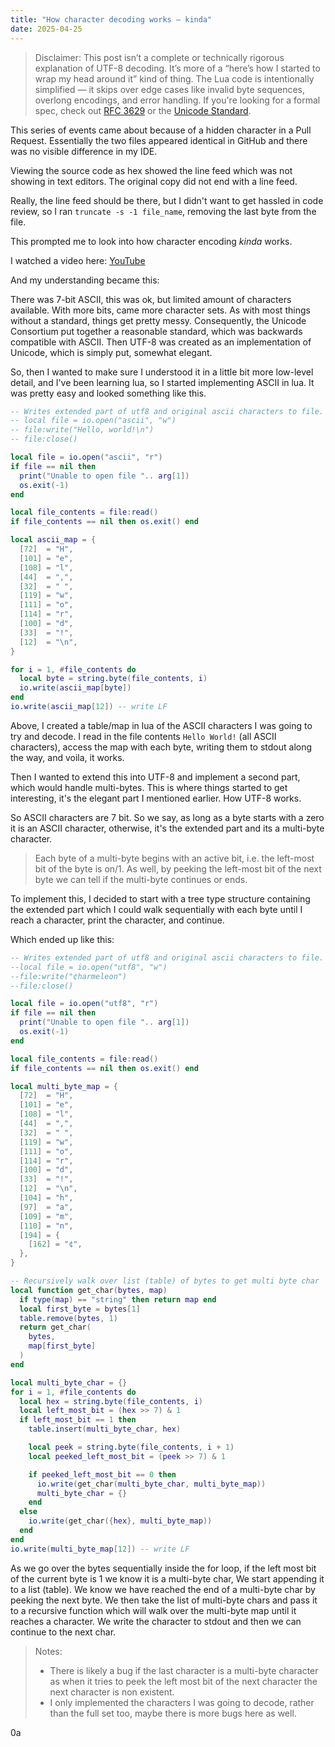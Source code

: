 ```yaml
---
title: "How character decoding works — kinda"
date: 2025-04-25
---
```


> Disclaimer:
This post isn’t a complete or technically rigorous explanation of UTF-8 decoding. It’s more of a “here’s how I started to wrap my head around it” kind of thing. The Lua code is intentionally simplified — it skips over edge cases like invalid byte sequences, overlong encodings, and error handling. If you're looking for a formal spec, check out [RFC 3629](https://datatracker.ietf.org/doc/html/rfc3629) or the [Unicode Standard](https://www.unicode.org/standard/standard.html).

This series of events came about because of a hidden character in a Pull Request. Essentially the two files appeared identical in GitHub and there was no visible difference in my IDE.

Viewing the source code as hex showed the line feed which was not showing in text editors. The original copy did not end with a line feed. 

Really, the line feed should be there, but I didn't want to get hassled in code review, so I ran `truncate -s -1 file_name`, removing the last byte from the file.

This prompted me to look into how character encoding *kinda* works.

I watched a video here: [YouTube](https://www.youtube.com/watch?v=MijmeoH9LT4&t=73s)

And my understanding became this: 

There was 7-bit ASCII, this was ok, but limited amount of characters available. With more bits, came more character sets. As with most things without a standard, things get pretty messy. Consequently, the Unicode Consortium put together a reasonable standard, which was backwards compatible with ASCII. Then UTF-8 was created as an implementation of Unicode, which is simply put, somewhat elegant.

So, then I wanted to make sure I understood it in a little bit more low-level detail, and I've been learning lua, so I started implementing ASCII in lua. It was pretty easy and looked something like this.

```lua
-- Writes extended part of utf8 and original ascii characters to file. UNCOMMENT TO CREATE THE FILE
-- local file = io.open("ascii", "w")
-- file:write("Hello, world!\n")
-- file:close()

local file = io.open("ascii", "r")
if file == nil then
  print("Unable to open file ".. arg[1])
  os.exit(-1)
end

local file_contents = file:read()
if file_contents == nil then os.exit() end

local ascii_map = {
  [72]  = "H",
  [101] = "e",
  [108] = "l",
  [44]  = ",",
  [32]  = " ",
  [119] = "w",
  [111] = "o",
  [114] = "r",
  [100] = "d",
  [33]  = "!",
  [12]  = "\n",
}

for i = 1, #file_contents do
  local byte = string.byte(file_contents, i)
  io.write(ascii_map[byte])
end
io.write(ascii_map[12]) -- write LF
```

Above, I created a table/map in lua of the ASCII characters I was going to try and decode. 
I read in the file contents `Hello World!` (all ASCII characters), access the map with each byte,
 writing them to stdout along the way, and voila, it works.

Then I wanted to extend this into UTF-8 and implement a second part, which would handle multi-bytes. This is where things started to get interesting, it's the elegant part I mentioned earlier. How UTF-8 works.

So ASCII characters are 7 bit. So we say, as long as a byte starts with a zero it is an ASCII character, otherwise, it's the extended part and its a multi-byte character.

> Each byte of a multi-byte begins with an active bit, i.e. the left-most bit of the byte is on/1. As well, by peeking the left-most bit of the next byte we can tell if the multi-byte continues or ends.

To implement this, I decided to start with a tree type structure containing the extended part which I could walk sequentially with each byte until I reach a character, print the character, and continue.

Which ended up like this:

```lua
-- Writes extended part of utf8 and original ascii characters to file. UNCOMMENT TO CREATE THE FILE
--local file = io.open("utf8", "w")
--file:write("¢harmeleon")
--file:close()

local file = io.open("utf8", "r")
if file == nil then
  print("Unable to open file ".. arg[1])
  os.exit(-1)
end

local file_contents = file:read()
if file_contents == nil then os.exit() end

local multi_byte_map = {
  [72]  = "H",
  [101] = "e",
  [108] = "l",
  [44]  = ",",
  [32]  = " ",
  [119] = "w",
  [111] = "o",
  [114] = "r",
  [100] = "d",
  [33]  = "!",
  [12]  = "\n",
  [104] = "h",
  [97]  = "a",
  [109] = "m",
  [110] = "n",
  [194] = {
    [162] = "¢",
  },
}

-- Recursively walk over list (table) of bytes to get multi byte char
local function get_char(bytes, map)
  if type(map) == "string" then return map end
  local first_byte = bytes[1]
  table.remove(bytes, 1)
  return get_char(
    bytes,
    map[first_byte]
  )
end

local multi_byte_char = {}
for i = 1, #file_contents do
  local hex = string.byte(file_contents, i)
  local left_most_bit = (hex >> 7) & 1
  if left_most_bit == 1 then
    table.insert(multi_byte_char, hex)

    local peek = string.byte(file_contents, i + 1)
    local peeked_left_most_bit = (peek >> 7) & 1

    if peeked_left_most_bit == 0 then
      io.write(get_char(multi_byte_char, multi_byte_map))
      multi_byte_char = {}
    end
  else
    io.write(get_char({hex}, multi_byte_map))
  end
end
io.write(multi_byte_map[12]) -- write LF

```

As we go over the bytes sequentially inside the for loop, if the left most bit of the current byte is 1 we know it is a multi-byte char, We start appending it to a list (table). We know we have reached the end of a multi-byte char by peeking the next byte. We then take the list of multi-byte chars and pass it to a recursive function which will walk over the multi-byte map until it reaches a character. We write the character to stdout and then we can continue to the next char.

> Notes: 
> - There is likely a bug if the last character is a multi-byte character as when it tries to peek the left most bit of the next character the next character is non existent.
> - I only implemented the characters I was going to decode, rather than the full set too, maybe there is more bugs here as well.

0a

